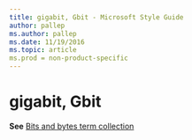 ```yaml
---
title: gigabit, Gbit - Microsoft Style Guide
author: pallep
ms.author: pallep
ms.date: 11/19/2016
ms.topic: article
ms.prod = non-product-specific
---
```


# gigabit, Gbit

**See** [Bits and bytes term collection](/style-guide/a-z-word-list-term-collections/term-collections/bits-bytes-terms)
